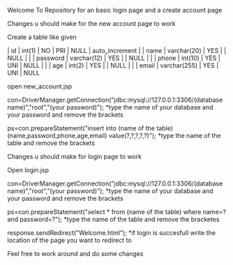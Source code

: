 Welcome To Repository for an basic login page and a create account page 

Changes u should make for the new account page to work

Create a table like given 
 
| id       | int(1)       | NO   | PRI | NULL    | auto_increment |
| name     | varchar(20)  | YES  |     | NULL    |                |
| password | varchar(12)  | YES  |     | NULL    |                |
| phone    | int(10)      | YES  | UNI | NULL    |                |
| age      | int(2)       | YES  |     | NULL    |                |
| email    | varchar(255) | YES  | UNI | NULL

open new_account.jsp

con=DriverManager.getConnection("jdbc:mysql://127.0.0.1:3306/(database name)","root","(your password)");          *type the name of your database and your password and remove the brackets

ps=con.prepareStatement("insert into (name of the table) (name,password,phone,age,email) value(?,?,?,?,?)");      *type the name of the table and remove the brackets

Changes u should make for login page to work

Open login.jsp

con=DriverManager.getConnection("jdbc:mysql://127.0.0.1:3306/(database name)","root","(your password)");         *type the name of your database and your password and remove the brackets

ps=con.prepareStatement("select * from (name of the table) where name=? and password=?");                        *type the name of the table and remove the bracketes 

response.sendRedirect("Welcome.html");                                                                           *if login is succesfull write the location of the page you want to redirect to


Feel free to work around and do some changes
